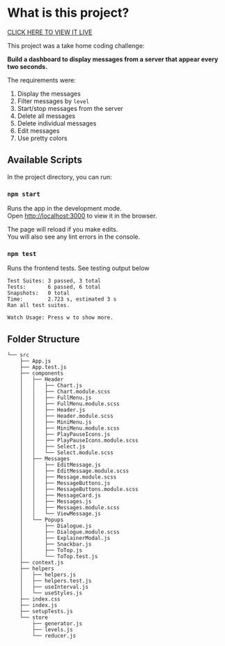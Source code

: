 # What is this project?

[CLICK HERE TO VIEW IT LIVE](https://serene-savannah-58732.herokuapp.com/) 

This project was a take home coding challenge: 

**Build a dashboard to display messages from a server that appear every two seconds.** 

The requirements were: 
1. Display the messages
2. Filter messages by `level`
3. Start/stop messages from the server
4. Delete all messages
5. Delete individual messages
6. Edit messages
7. Use pretty colors

## Available Scripts

In the project directory, you can run:

### `npm start`

Runs the app in the development mode.\
Open [http://localhost:3000](http://localhost:3000) to view it in the browser.

The page will reload if you make edits.\
You will also see any lint errors in the console.

### `npm test`

Runs the frontend tests. See testing output below

```
Test Suites: 3 passed, 3 total
Tests:       6 passed, 6 total
Snapshots:   0 total
Time:        2.723 s, estimated 3 s
Ran all test suites.

Watch Usage: Press w to show more.
```

## Folder Structure
```
└── src
    ├── App.js
    ├── App.test.js
    ├── components
    │   ├── Header
    │   │   ├── Chart.js
    │   │   ├── Chart.module.scss
    │   │   ├── FullMenu.js
    │   │   ├── FullMenu.module.scss
    │   │   ├── Header.js
    │   │   ├── Header.module.scss
    │   │   ├── MiniMenu.js
    │   │   ├── MiniMenu.module.scss
    │   │   ├── PlayPauseIcons.js
    │   │   ├── PlayPauseIcons.module.scss
    │   │   ├── Select.js
    │   │   └── Select.module.scss
    │   ├── Messages
    │   │   ├── EditMessage.js
    │   │   ├── EditMessage.module.scss
    │   │   ├── Message.module.scss
    │   │   ├── MessageButtons.js
    │   │   ├── MessageButtons.module.scss
    │   │   ├── MessageCard.js
    │   │   ├── Messages.js
    │   │   ├── Messages.module.scss
    │   │   └── ViewMessage.js
    │   └── Popups
    │       ├── Dialogue.js
    │       ├── Dialogue.module.scss
    │       ├── ExplainerModal.js
    │       ├── Snackbar.js
    │       ├── ToTop.js
    │       └── ToTop.test.js
    ├── context.js
    ├── helpers
    │   ├── helpers.js
    │   ├── helpers.test.js
    │   ├── useInterval.js
    │   └── useStyles.js
    ├── index.css
    ├── index.js
    ├── setupTests.js
    └── store
        ├── generator.js
        ├── levels.js
        └── reducer.js
```
